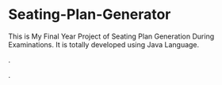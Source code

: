# Seating-Plan-Generator

This is My Final Year Project of Seating Plan Generation During Examinations. It is totally developed using Java Language.












.


































































































































































































.






































